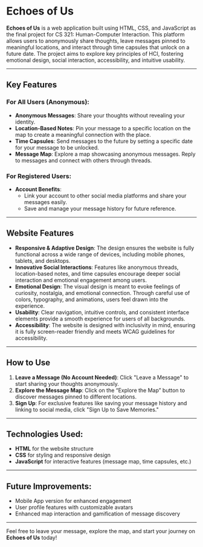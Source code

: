 # Echoes of Us

**Echoes of Us** is a web application built using HTML, CSS, and JavaScript as the final project for CS 321: Human-Computer Interaction. This platform allows users to anonymously share thoughts, leave messages pinned to meaningful locations, and interact through time capsules that unlock on a future date. The project aims to explore key principles of HCI, fostering emotional design, social interaction, accessibility, and intuitive usability.

---

## Key Features

### For All Users (Anonymous):
- **Anonymous Messages**: Share your thoughts without revealing your identity.
- **Location-Based Notes**: Pin your message to a specific location on the map to create a meaningful connection with the place.
- **Time Capsules**: Send messages to the future by setting a specific date for your message to be unlocked.
- **Message Map**: Explore a map showcasing anonymous messages. Reply to messages and connect with others through threads.

### For Registered Users:
- **Account Benefits**:
  - Link your account to other social media platforms and share your messages easily.
  - Save and manage your message history for future reference.

---

## Website Features

- **Responsive & Adaptive Design**: The design ensures the website is fully functional across a wide range of devices, including mobile phones, tablets, and desktops.
- **Innovative Social Interactions**: Features like anonymous threads, location-based notes, and time capsules encourage deeper social interaction and emotional engagement among users.
- **Emotional Design**: The visual design is meant to evoke feelings of curiosity, nostalgia, and emotional connection. Through careful use of colors, typography, and animations, users feel drawn into the experience.
- **Usability**: Clear navigation, intuitive controls, and consistent interface elements provide a smooth experience for users of all backgrounds.
- **Accessibility**: The website is designed with inclusivity in mind, ensuring it is fully screen-reader friendly and meets WCAG guidelines for accessibility.

---

## How to Use

1. **Leave a Message (No Account Needed)**: Click "Leave a Message" to start sharing your thoughts anonymously.
2. **Explore the Message Map**: Click on the “Explore the Map” button to discover messages pinned to different locations.
3. **Sign Up**: For exclusive features like saving your message history and linking to social media, click "Sign Up to Save Memories."

---

## Technologies Used:
- **HTML** for the website structure
- **CSS** for styling and responsive design
- **JavaScript** for interactive features (message map, time capsules, etc.)

---

## Future Improvements:
- Mobile App version for enhanced engagement
- User profile features with customizable avatars
- Enhanced map interaction and gamification of message discovery

---

Feel free to leave your message, explore the map, and start your journey on **Echoes of Us** today!



